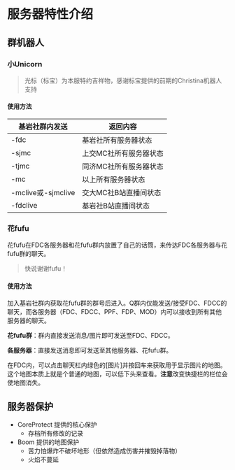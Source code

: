 # 服务器特性介绍

## 群机器人

### 小Unicorn

> 光标（标宝）为本服特约吉祥物，感谢标宝提供的前期的Christina机器人支持

#### 使用方法

|基岩社群内发送|返回内容|
|----|------|
|-fdc|基岩社所有服务器状态|
|-sjmc|上交MC社所有服务器状态|
|-tjmc|同济MC社所有服务器状态|
|-mc|以上所有服务器状态|
|-mclive或-sjmclive|交大MC社B站直播间状态|
|-fdclive|基岩社B站直播间状态|

### 花fufu

花fufu在FDC各服务器和花fufu群内放置了自己的话筒，来传达FDC各服务器与花fufu群的聊天。

> 快说谢谢fufu！

#### 使用方法

加入基岩社群内获取花fufu群的群号后进入。Q群内仅能发送/接受FDC、FDCC的聊天，而各服务器（FDC、FDCC、PPF、FDP、MOD）内可以接收到所有其他服务器的聊天。

**花fufu群**：群内直接发送消息/图片即可发送至FDC、FDCC。

**各服务器**：直接发送消息即可发送至其他服务器、花fufu群。

在FDC内，可以点击聊天栏内绿色的\[图片\]并按回车来获取用于显示图片的地图。这个地图本质上就是个普通的地图，可以低下头来查看。**注意**改变快捷栏的栏位会使地图消失。

## 服务器保护

- CoreProtect 提供的核心保护
  - 存档所有修改的记录
- Boom 提供的地图保护
  - 苦力怕爆炸不破坏地形（但依然造成伤害并摧毁掉落物）
  - 火焰不蔓延